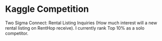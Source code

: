 # Kaggle Competition

Two Sigma Connect: Rental Listing Inquiries (How much interest will a new rental listing on RentHop receive). I currently rank Top 10% as a solo competitor.
